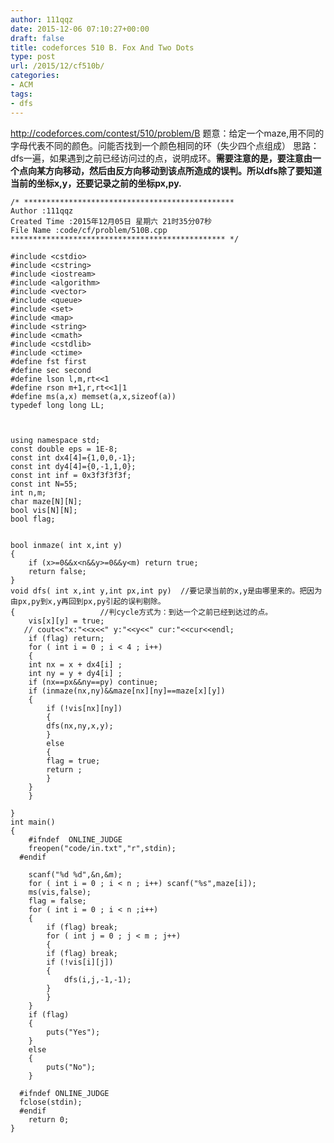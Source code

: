 ```yaml
---
author: 111qqz
date: 2015-12-06 07:10:27+00:00
draft: false
title: codeforces 510 B. Fox And Two Dots
type: post
url: /2015/12/cf510b/
categories:
- ACM
tags:
- dfs
---
```


http://codeforces.com/contest/510/problem/B
题意：给定一个maze,用不同的字母代表不同的颜色。问能否找到一个颜色相同的环（失少四个点组成）
思路：dfs一遍，如果遇到之前已经访问过的点，说明成环。**需要注意的是，要注意由一个点向某方向移动，然后由反方向移动到该点所造成的误判。所以dfs除了要知道当前的坐标x,y，还要记录之前的坐标px,py.**





    
    /* ***********************************************
    Author :111qqz
    Created Time :2015年12月05日 星期六 21时35分07秒
    File Name :code/cf/problem/510B.cpp
    ************************************************ */
    
    #include <cstdio>
    #include <cstring>
    #include <iostream>
    #include <algorithm>
    #include <vector>
    #include <queue>
    #include <set>
    #include <map>
    #include <string>
    #include <cmath>
    #include <cstdlib>
    #include <ctime>
    #define fst first
    #define sec second
    #define lson l,m,rt<<1
    #define rson m+1,r,rt<<1|1
    #define ms(a,x) memset(a,x,sizeof(a))
    typedef long long LL;
    
    
    
    using namespace std;
    const double eps = 1E-8;
    const int dx4[4]={1,0,0,-1};
    const int dy4[4]={0,-1,1,0};
    const int inf = 0x3f3f3f3f;
    const int N=55;
    int n,m;
    char maze[N][N];
    bool vis[N][N];
    bool flag;
    
    
    bool inmaze( int x,int y)
    {
        if (x>=0&&x<n&&y>=0&&y<m) return true;
        return false;
    }
    void dfs( int x,int y,int px,int py)  //要记录当前的x,y是由哪里来的。把因为由px,py到x,y再回到px,py引起的误判剔除。
    {					//判cycle方式为：到达一个之前已经到达过的点。
        vis[x][y] = true;
       // cout<<"x:"<<x<<" y:"<<y<<" cur:"<<cur<<endl;
        if (flag) return;
        for ( int i = 0 ; i < 4 ; i++)
        {
    	int nx = x + dx4[i] ; 
    	int ny = y + dy4[i] ;
    	if (nx==px&&ny==py) continue;
    	if (inmaze(nx,ny)&&maze[nx][ny]==maze[x][y])
    	{
    	    if (!vis[nx][ny])
    	    {
    		dfs(nx,ny,x,y);
    	    }
    	    else
    	    {
    		flag = true;
    		return ;
    	    }
    	}
        }
        
    }
    int main()
    {
    	#ifndef  ONLINE_JUDGE 
    	freopen("code/in.txt","r",stdin);
      #endif
    
    	scanf("%d %d",&n,&m);
    	for ( int i = 0 ; i < n ; i++) scanf("%s",maze[i]);
    	ms(vis,false);
    	flag = false;
    	for ( int i = 0 ; i < n ;i++)
    	{
    	    if (flag) break;
    	    for ( int j = 0 ; j < m ; j++)
    	    {
    		if (flag) break;
    		if (!vis[i][j])
    		{
    		    dfs(i,j,-1,-1);
    		}
    	    }
    	}
    	if (flag)
    	{
    	    puts("Yes");
    	}
    	else
    	{
    	    puts("No");
    	}
    
      #ifndef ONLINE_JUDGE  
      fclose(stdin);
      #endif
        return 0;
    }
    



